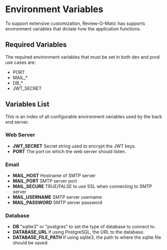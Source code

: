 # Environment Variables

To support extensive customization, Review-O-Matic has supports environment variables that dictate how the application functions.

## Required Variables

The required environment variables that must be set in both dev and prod use cases are:

* PORT
* MAIL_*
* DB_*
* JWT_SECRET

## Variables List

This is an index of all configurable environment variables used by the back end server.

### Web Server

* **JWT_SECRET** Secret string used to encrypt the JWT keys.
* **PORT** The port on which the web server should listen.

### Email

* **MAIL_HOST** Hostname of SMTP server
* **MAIL_PORT** SMTP server port
* **MAIL_SECURE** TRUE/FALSE to use SSL when connecting to SMTP server
* **MAIL_USERNAME** SMTP server username
* **MAIL_PASSWORD** SMTP server password

### Database

* **DB** "sqlite3" or "postgres" to set the type of database to connect to.
* **DATABASE_URL** If using PostgreSQL, the URL to the database.
* **DATABASE_FILE_PATH** If using sqlite3, the path to where the sqlite file should be saved.
